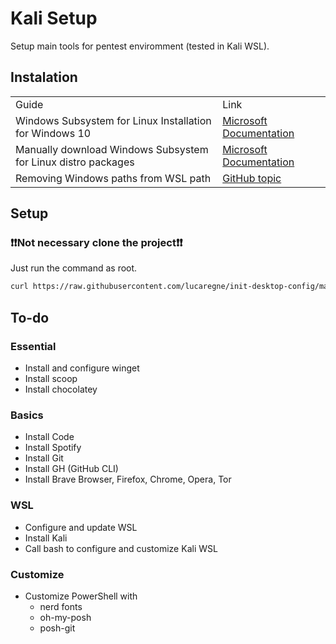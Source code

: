 # Kali Setup
Setup main tools for pentest enviromment (tested in Kali WSL).

## Instalation
<table>
  <tr>
    <td>Guide</td>
    <td> Link </td>
  </tr>
  <tr>
    <td> Windows Subsystem for Linux Installation for Windows 10</td>
    <td> <a href="https://docs.microsoft.com/pt-br/windows/wsl/install-win10"> Microsoft Documentation </a></td>
  </tr>
  <tr>
    <td> Manually download Windows Subsystem for Linux distro packages </td>
    <td> <a href="https://docs.microsoft.com/pt-br/windows/wsl/install-manual"> Microsoft Documentation </a> </td>
  </tr>
  <tr>
    <td> Removing Windows paths from WSL path </td>
    <td> <a href="https://gist.github.com/ilbunilcho/4280bd55a10cefef75e74986b6bff936"> GitHub topic </a> </td>
  </tr>
</table>

## Setup
### :heavy_exclamation_mark::heavy_exclamation_mark:__Not necessary clone the project__:heavy_exclamation_mark::heavy_exclamation_mark:
Just run the command as root.
```bash
curl https://raw.githubusercontent.com/lucaregne/init-desktop-config/main/setup.sh | bash
```

## To-do
### Essential
- Install and configure winget
- Install scoop
- Install chocolatey
### Basics
- Install Code
- Install Spotify
- Install Git
- Install GH (GitHub CLI)
- Install Brave Browser, Firefox, Chrome, Opera, Tor
### WSL
- Configure and update WSL
- Install Kali
- Call bash to configure and customize Kali WSL
### Customize
- Customize PowerShell with
    -  nerd fonts    
    - oh-my-posh 
    - posh-git
